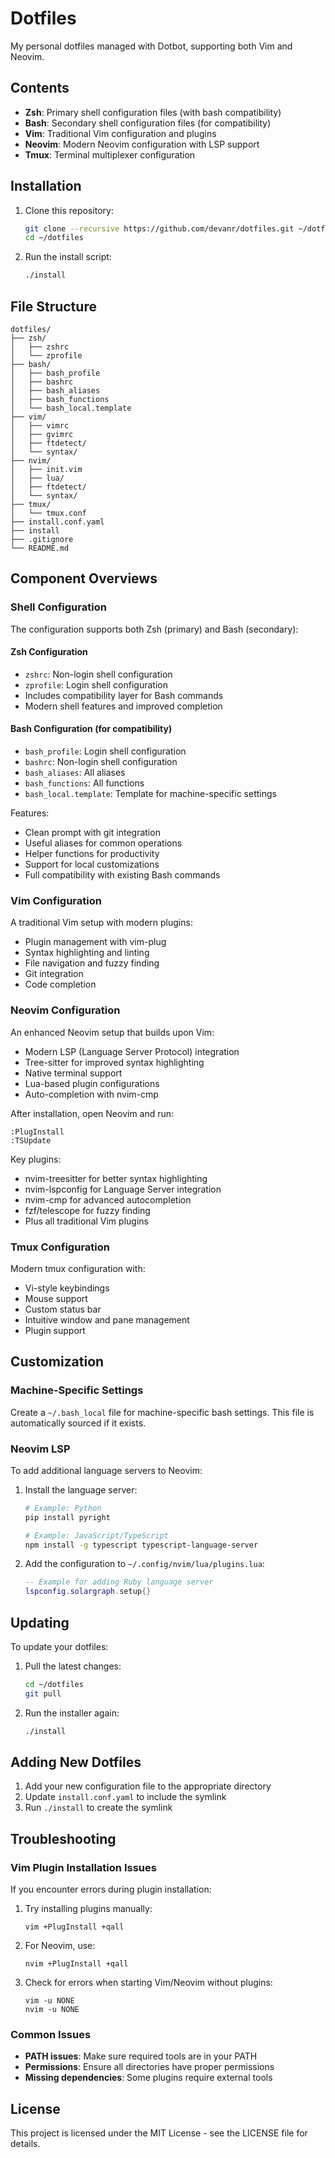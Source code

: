 # Dotfiles

My personal dotfiles managed with Dotbot, supporting both Vim and Neovim.

## Contents

- **Zsh**: Primary shell configuration files (with bash compatibility)
- **Bash**: Secondary shell configuration files (for compatibility)
- **Vim**: Traditional Vim configuration and plugins
- **Neovim**: Modern Neovim configuration with LSP support
- **Tmux**: Terminal multiplexer configuration

## Installation

1. Clone this repository:
   ```bash
   git clone --recursive https://github.com/devanr/dotfiles.git ~/dotfiles
   cd ~/dotfiles
   ```

2. Run the install script:
   ```bash
   ./install
   ```

## File Structure

```
dotfiles/
├── zsh/
│   ├── zshrc
│   └── zprofile
├── bash/
│   ├── bash_profile
│   ├── bashrc
│   ├── bash_aliases
│   ├── bash_functions
│   └── bash_local.template
├── vim/
│   ├── vimrc
│   ├── gvimrc
│   ├── ftdetect/
│   └── syntax/
├── nvim/
│   ├── init.vim
│   ├── lua/
│   ├── ftdetect/
│   └── syntax/
├── tmux/
│   └── tmux.conf
├── install.conf.yaml
├── install
├── .gitignore
└── README.md
```

## Component Overviews

### Shell Configuration

The configuration supports both Zsh (primary) and Bash (secondary):

#### Zsh Configuration
- `zshrc`: Non-login shell configuration
- `zprofile`: Login shell configuration
- Includes compatibility layer for Bash commands
- Modern shell features and improved completion

#### Bash Configuration (for compatibility)
- `bash_profile`: Login shell configuration
- `bashrc`: Non-login shell configuration
- `bash_aliases`: All aliases
- `bash_functions`: All functions
- `bash_local.template`: Template for machine-specific settings

Features:
- Clean prompt with git integration
- Useful aliases for common operations
- Helper functions for productivity
- Support for local customizations
- Full compatibility with existing Bash commands

### Vim Configuration

A traditional Vim setup with modern plugins:
- Plugin management with vim-plug
- Syntax highlighting and linting
- File navigation and fuzzy finding
- Git integration
- Code completion

### Neovim Configuration

An enhanced Neovim setup that builds upon Vim:
- Modern LSP (Language Server Protocol) integration
- Tree-sitter for improved syntax highlighting
- Native terminal support
- Lua-based plugin configurations
- Auto-completion with nvim-cmp

After installation, open Neovim and run:
```
:PlugInstall
:TSUpdate
```

Key plugins:
- nvim-treesitter for better syntax highlighting
- nvim-lspconfig for Language Server integration
- nvim-cmp for advanced autocompletion
- fzf/telescope for fuzzy finding
- Plus all traditional Vim plugins

### Tmux Configuration

Modern tmux configuration with:
- Vi-style keybindings
- Mouse support
- Custom status bar
- Intuitive window and pane management
- Plugin support

## Customization

### Machine-Specific Settings

Create a `~/.bash_local` file for machine-specific bash settings. This file is automatically sourced if it exists.

### Neovim LSP

To add additional language servers to Neovim:

1. Install the language server:
   ```bash
   # Example: Python
   pip install pyright
   
   # Example: JavaScript/TypeScript
   npm install -g typescript typescript-language-server
   ```

2. Add the configuration to `~/.config/nvim/lua/plugins.lua`:
   ```lua
   -- Example for adding Ruby language server
   lspconfig.solargraph.setup{}
   ```

## Updating

To update your dotfiles:

1. Pull the latest changes:
   ```bash
   cd ~/dotfiles
   git pull
   ```

2. Run the installer again:
   ```bash
   ./install
   ```

## Adding New Dotfiles

1. Add your new configuration file to the appropriate directory
2. Update `install.conf.yaml` to include the symlink
3. Run `./install` to create the symlink

## Troubleshooting

### Vim Plugin Installation Issues

If you encounter errors during plugin installation:

1. Try installing plugins manually:
   ```
   vim +PlugInstall +qall
   ```
   
2. For Neovim, use:
   ```
   nvim +PlugInstall +qall
   ```

3. Check for errors when starting Vim/Neovim without plugins:
   ```
   vim -u NONE
   nvim -u NONE
   ```

### Common Issues

- **PATH issues**: Make sure required tools are in your PATH
- **Permissions**: Ensure all directories have proper permissions
- **Missing dependencies**: Some plugins require external tools

## License

This project is licensed under the MIT License - see the LICENSE file for details.
